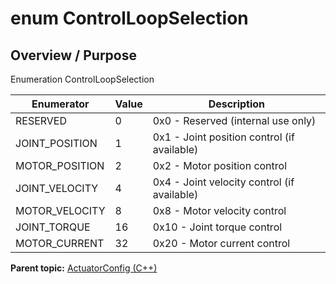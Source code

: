 # enum ControlLoopSelection

## Overview / Purpose

Enumeration ControlLoopSelection

|Enumerator|Value|Description|
|----------|-----|-----------|
|RESERVED|0|0x0 - Reserved \(internal use only\)|
|JOINT\_POSITION|1|0x1 - Joint position control \(if available\)|
|MOTOR\_POSITION|2|0x2 - Motor position control|
|JOINT\_VELOCITY|4|0x4 - Joint velocity control \(if available\)|
|MOTOR\_VELOCITY|8|0x8 - Motor velocity control|
|JOINT\_TORQUE|16|0x10 - Joint torque control|
|MOTOR\_CURRENT|32|0x20 - Motor current control|

**Parent topic:** [ActuatorConfig \(C++\)](../../summary_pages/ActuatorConfig.md)


